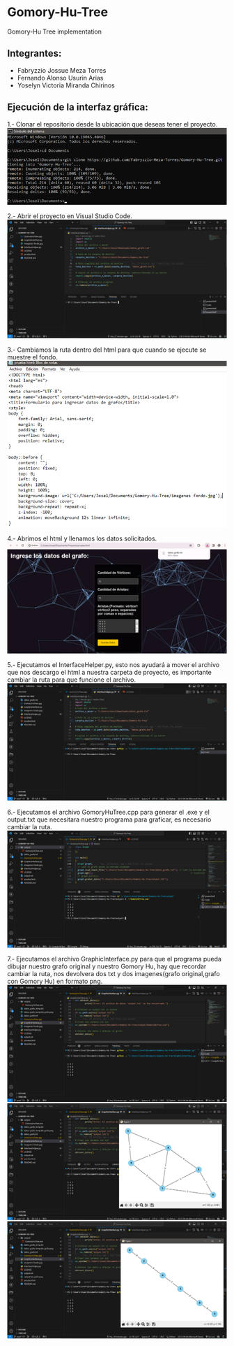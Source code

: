 # Gomory-Hu-Tree
Gomory-Hu Tree implementation

## Integrantes:
- Fabryzzio Jossue Meza Torres
- Fernando Alonso Usurin Arias
- Yoselyn Victoria Miranda Chirinos
  
## Ejecución de la interfaz gráfica:
1.- Clonar el repositorio desde la ubicación que deseas tener el proyecto.
![](Imagenes/paso1.png)


2.- Abrir el proyecto en Visual Studio Code.
![](Imagenes/paso2.png)

3.- Cambiamos la ruta dentro del html para que cuando se ejecute se muestre el fondo.
![](Imagenes/paso3_1.png)

4.- Abrimos el html y llenamos los datos solicitados.
![](Imagenes/paso3.png)

5.- Ejecutamos el InterfaceHelper.py, esto nos ayudará a mover el archivo que nos descargo el html a nuestra carpeta de proyecto, es importante cambiar la ruta para que funcione el archivo.
![](Imagenes/paso4.png)

6.- Ejecutamos el archivo GomoryHuTree.cpp para generar el .exe y el output.txt que necesitara nuestro programa para graficar, es necesario cambiar la ruta.
![](Imagenes/paso5.png)

7.- Ejecutamos el archivo GraphicInterface.py para que el programa pueda dibujar nuestro grafo original y nuestro Gomory Hu, hay que recordar cambiar la ruta, nos devolvera dos txt y dos imagenes(grafo original,grafo con Gomory Hu) en formato png.
![](Imagenes/paso6.png)
![](Imagenes/paso6_1.png)
![](Imagenes/paso6_2.png)




